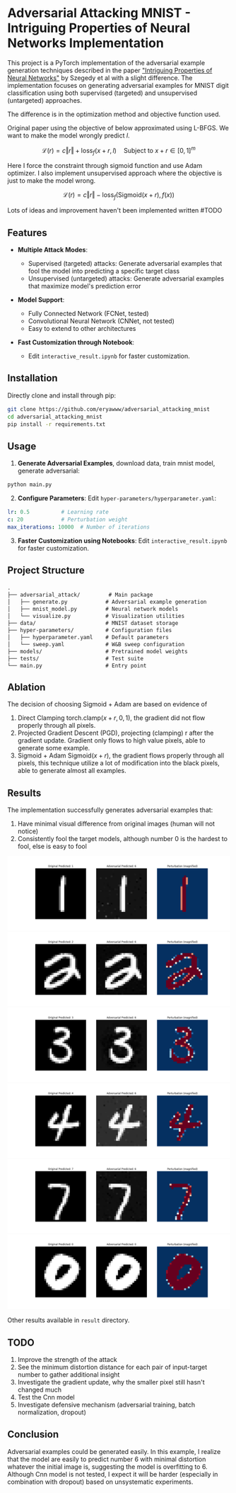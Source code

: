 # Adversarial Attacking MNIST - Intriguing Properties of Neural Networks Implementation

This project is a PyTorch implementation of the adversarial example generation techniques described in the paper ["Intriguing Properties of Neural Networks"](https://arxiv.org/abs/1312.6199) by Szegedy et al with a slight difference. The implementation focuses on generating adversarial examples for MNIST digit classification using both supervised (targeted) and unsupervised (untargeted) approaches.

The difference is in the optimization method and objective function used.

Original paper using the objective of below approximated using L-BFGS. We want to make the model wrongly predict $l$.

$$
\mathcal{L}(r) = c\Vert r\Vert + \text{loss}_f(x+r, l)\quad\text{Subject to } x+r\in[0, 1]^m
$$

Here I force the constraint through sigmoid function and use Adam optimizer. I also implement unsupervised approach where the objective is just to make the model wrong.

$$
\mathcal{L}(r) = c\Vert r\Vert -\text{loss}_f(\text{Sigmoid}(x+r), f(x))
$$

Lots of ideas and improvement haven't been implemented written #TODO

## Features

- **Multiple Attack Modes**:
  - Supervised (targeted) attacks: Generate adversarial examples that fool the model into predicting a specific target class
  - Unsupervised (untargeted) attacks: Generate adversarial examples that maximize model's prediction error

- **Model Support**:
  - Fully Connected Network (FCNet, tested)
  - Convolutional Neural Network (CNNet, not tested)
  - Easy to extend to other architectures

- **Fast Customization through Notebook**:
  - Edit `interactive_result.ipynb` for faster customization.

## Installation

Directly clone and install through pip:

```bash
git clone https://github.com/eryawww/adversarial_attacking_mnist
cd adversarial_attacking_mnist
pip install -r requirements.txt
```

## Usage

1. **Generate Adversarial Examples**, download data, train mnist model, generate adversarial:
```bash
python main.py
```

2. **Configure Parameters**:
Edit `hyper-parameters/hyperparameter.yaml`:
```yaml
lr: 0.5          # Learning rate
c: 20            # Perturbation weight
max_iterations: 10000  # Number of iterations
```

3. **Faster Customization using Notebooks**:
Edit `interactive_result.ipynb` for faster customization.

## Project Structure

```
.
├── adversarial_attack/         # Main package
│   ├── generate.py            # Adversarial example generation
│   ├── mnist_model.py         # Neural network models
│   └── visualize.py           # Visualization utilities
├── data/                      # MNIST dataset storage
├── hyper-parameters/          # Configuration files
│   ├── hyperparameter.yaml    # Default parameters
│   └── sweep.yaml             # W&B sweep configuration
├── models/                    # Pretrained model weights
├── tests/                     # Test suite
└── main.py                    # Entry point
```

## Ablation

The decision of choosing Sigmoid + Adam are based on evidence of
1. Direct Clamping $\text{torch.clamp}(x+r, 0, 1)$, the gradient did not flow properly through all pixels.
2. Projected Gradient Descent (PGD), projecting (clamping) r after the gradient update. Gradient only flows to high value pixels, able to generate some example.
3. Sigmoid + Adam $\text{Sigmoid}(x+r)$, the gradient flows properly through all pixels, this technique utilize a lot of modification into the black pixels, able to generate almost all examples.

## Results

The implementation successfully generates adversarial examples that:
1. Have minimal visual difference from original images (human will not notice)
2. Consistently fool the target models, although number 0 is the hardest to fool, else is easy to fool

<img src="result/adversarial_1_pred_6.png">
<img src="result/adversarial_2_pred_6.png">
<img src="result/adversarial_3_pred_6.png">
<img src="result/adversarial_4_pred_6.png">
<img src="result/adversarial_7_pred_6.png">
<img src="result/adversarial_0_pred_0.png">

Other results available in `result` directory.

## TODO

1. Improve the strength of the attack
2. See the minimum distortion distance for each pair of input-target number to gather additional insight
3. Investigate the gradient update, why the smaller pixel still hasn't changed much
4. Test the Cnn model
5. Investigate defensive mechanism (adversarial training, batch normalization, dropout)

## Conclusion

Adversarial examples could be generated easily. In this example, I realize that the model are easily to predict number 6 with minimal distortion whatever the initial image is, suggesting the model is overfitting to 6. Although Cnn model is not tested, I expect it will be harder (especially in combination with dropout) based on unsystematic experiments.

